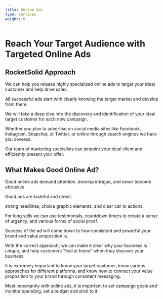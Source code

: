 ```yaml
---
title: Online Ads
type: services
weight: 6
---
```


# Reach Your Target Audience with Targeted Online Ads

## RocketSolid Approach

We can help you release highly specialized online ads to target your ideal customer and help drive sales.

All successful ads start with clearly knowing the target market and develop from there.

We will take a deep dive into the discovery and identification of your ideal target customer for each new campaign.

Whether you plan to advertise on social media sites like Facebook, Instagram, Snapchat, or Twitter, or online through search engines we have you covered.

Our team of marketing specialists can pinpoint your ideal client and efficiently present your offer.

## What Makes Good Online Ad?

Good online ads demand attention, develop intrigue, and never become obtrusive.

Good ads are tasteful and direct.

strong headlines, choice graphic elements, and clear call to actions.

For long sells we can use testimonials, countdown timers to create a sense of urgency, and various forms of social proof.

Success of the ad will come down to how consistent and powerful your brand and value proposition is.

With the correct approach, we can make it clear why your business is unique, and help customers "feel at home" when they discover your business.

It is extremely important to know your target customer, know various approaches for different platforms, and know how to connect your value proposition to your brand through consistent messaging.

Most importantly with online ads, it is important to set campaign goals and monitor spending, set a budget and stick to it.
